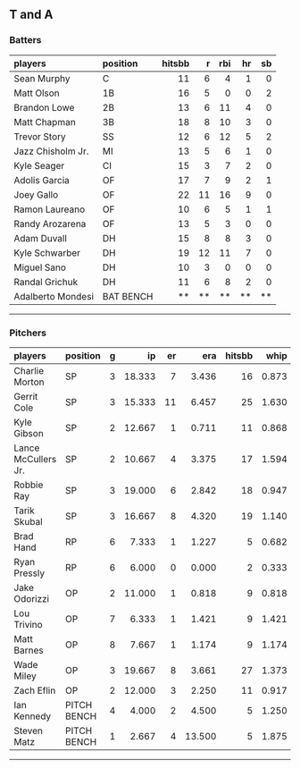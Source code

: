 ## T and A

### Batters

 
|players           |position  | hitsbb|  r| rbi| hr| sb| 
|:-----------------|:---------|------:|--:|---:|--:|--:| 
|Sean Murphy       |C         |     11|  6|   4|  1|  0| 
|Matt Olson        |1B        |     16|  5|   0|  0|  2| 
|Brandon Lowe      |2B        |     13|  6|  11|  4|  0| 
|Matt Chapman      |3B        |     18|  8|  10|  3|  0| 
|Trevor Story      |SS        |     12|  6|  12|  5|  2| 
|Jazz Chisholm Jr. |MI        |     13|  5|   6|  1|  0| 
|Kyle Seager       |CI        |     15|  3|   7|  2|  0| 
|Adolis Garcia     |OF        |     17|  7|   9|  2|  1| 
|Joey Gallo        |OF        |     22| 11|  16|  9|  0| 
|Ramon Laureano    |OF        |     10|  6|   5|  1|  1| 
|Randy Arozarena   |OF        |     13|  5|   3|  0|  0| 
|Adam Duvall       |DH        |     15|  8|   8|  3|  0| 
|Kyle Schwarber    |DH        |     19| 12|  11|  7|  0| 
|Miguel Sano       |DH        |     10|  3|   0|  0|  0| 
|Randal Grichuk    |DH        |     11|  6|   8|  2|  0| 
|Adalberto Mondesi |BAT BENCH |     **| **|  **| **| **| 


* * *

### Pitchers

 
|players             |position    |  g|     ip| er|    era| hitsbb|  whip| so|  w| sv| 
|:-------------------|:-----------|--:|------:|--:|------:|------:|-----:|--:|--:|--:| 
|Charlie Morton      |SP          |  3| 18.333|  7|  3.436|     16| 0.873| 25|  1|  0| 
|Gerrit Cole         |SP          |  3| 15.333| 11|  6.457|     25| 1.630| 18|  0|  0| 
|Kyle Gibson         |SP          |  2| 12.667|  1|  0.711|     11| 0.868| 17|  1|  0| 
|Lance McCullers Jr. |SP          |  2| 10.667|  4|  3.375|     17| 1.594| 15|  2|  0| 
|Robbie Ray          |SP          |  3| 19.000|  6|  2.842|     18| 0.947| 22|  2|  0| 
|Tarik Skubal        |SP          |  3| 16.667|  8|  4.320|     19| 1.140| 19|  1|  0| 
|Brad Hand           |RP          |  6|  7.333|  1|  1.227|      5| 0.682|  7|  0|  4| 
|Ryan Pressly        |RP          |  6|  6.000|  0|  0.000|      2| 0.333| 12|  0|  4| 
|Jake Odorizzi       |OP          |  2| 11.000|  1|  0.818|      9| 0.818|  5|  1|  0| 
|Lou Trivino         |OP          |  7|  6.333|  1|  1.421|      9| 1.421|  6|  0|  1| 
|Matt Barnes         |OP          |  8|  7.667|  1|  1.174|      9| 1.174| 10|  1|  4| 
|Wade Miley          |OP          |  3| 19.667|  8|  3.661|     27| 1.373| 16|  0|  0| 
|Zach Eflin          |OP          |  2| 12.000|  3|  2.250|     11| 0.917|  6|  1|  0| 
|Ian Kennedy         |PITCH BENCH |  4|  4.000|  2|  4.500|      5| 1.250|  4|  0|  2| 
|Steven Matz         |PITCH BENCH |  1|  2.667|  4| 13.500|      5| 1.875|  3|  0|  0| 


* * *


